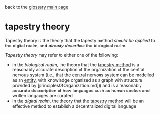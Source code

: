 back to the [glossary main page](https://github.com/wds4/tapestry-protocol/blob/main/glossary/README.md)

tapestry theory
=====

Tapestry theory is the theory that the tapesty method *should be applied* to the digital realm, and *already describes* the biological realm.

*Tapestry theory* may refer to either one of the following:
- in the *biological realm*, the theory that the [tapestry method](tapestryMethod.md) is a reasonably accurate description of the organization of the central nervous system (i.e., that the central nervous system can be modelled as an [entity](entity.md), with knowledge organized as a graph with structure provided by [principlesOfOrganization.md])) and is a reasonably accurate desccription of how languages such as human spoken and written langauges are curated
- in the *digital realm*, the theory that the [tapestry method](tapestryMethod.md) will be an effective method to establish a decentralized digital language

